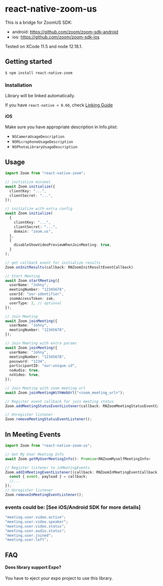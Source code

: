 # react-native-zoom-us

This is a bridge for ZoomUS SDK:

- android: https://github.com/zoom/zoom-sdk-android
- ios: https://github.com/zoom/zoom-sdk-ios

Tested on XCode 11.5 and node 12.18.1.

## Getting started

`$ npm install react-native-zoom`

### Installation

Library will be linked automatically.

If you have `react-native < 0.60`, check [Linking Guide](https://github.com/mieszko4/react-native-zoom-us/tree/master/docs/LINKING.md)

#### iOS

Make sure you have appropriate description in Info.plist:

- `NSCameraUsageDescription`
- `NSMicrophoneUsageDescription`
- `NSPhotoLibraryUsageDescription`

## Usage

```typescript
import Zoom from "react-native-zoom";

// initialize minimal
await Zoom.initialize({
  clientKey: "...",
  clientSecret: "...",
});

// initialize with extra config
await Zoom.initialize(
  {
    clientKey: "...",
    clientSecret: "...",
    domain: "zoom.us",
  },
  {
    disableShowVideoPreviewWhenJoinMeeting: true,
  }
);

// get callback event for initialize results
Zoom.onInitResults(callback: RNZoomInitResultEventCallback)

// Start Meeting
await Zoom.startMeeting({
  userName: "Johny",
  meetingNumber: "12345678",
  userId: "our-identifier",
  zoomAccessToken: zak,
  userType: 2, // optional
});

// Join Meeting
await Zoom.joinMeeting({
  userName: "Johny",
  meetingNumber: "12345678",
});

// Join Meeting with extra params
await Zoom.joinMeeting({
  userName: "Johny",
  meetingNumber: "12345678",
  password: "1234",
  participantID: "our-unique-id",
  noAudio: true,
  noVideo: true,
});

// Join Meeting with zoom meeting url
await Zoom.joinMeetingWithWebUrl("<zoom_meeting_url>");

// Register event callback for join meeting status
Zoom.addMeetingStatusEventListener(callback: RNZoomMeetingStatusEventCallback);

// Unregister listener
Zoom.removeMeetingStatusEventListener();
```

## In Meeting Events

```typescript
import Zoom from "react-native-zoom-us";

// Get My User Meeting Info
await Zoom.getMyUserMeetingInfo(): Promise<RNZoomMyselfMeetingInfo>

// Register listener to inMeetingEvents
Zoom.addInMeetingEventListener((callback: RNZoomInMeetingEventCallback) => {
  const { event, payload } = callback;
  //...
});
// Unregister listener
Zoom.removeInMeetingEventListener();
```

### events could be: [See iOS/Android SDK for more details]

```typescript
"meeting.user.video.active";
"meeting.user.video.speaker";
"meeting.user.video.status";
"meeting.user.audio.status";
"meeting.user.joined";
"meeting.user.left";
```

## FAQ

#### Does library support Expo?

You have to eject your expo project to use this library.
